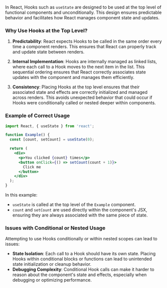 In React, Hooks such as `useState` are designed to be used at the top level of functional components and unconditionally. This design ensures predictable behavior and facilitates how React manages component state and updates.

### Why Use Hooks at the Top Level?

1. **Predictability**: React expects Hooks to be called in the same order every time a component renders. This ensures that React can properly track and update state between renders.

2. **Internal Implementation**: Hooks are internally managed as linked lists, where each call to a Hook moves to the next item in the list. This sequential ordering ensures that React correctly associates state updates with the component and manages them efficiently.

3. **Consistency**: Placing Hooks at the top level ensures that their associated state and effects are correctly initialized and managed across renders. This avoids unexpected behavior that could occur if Hooks were conditionally called or nested deeper within components.

### Example of Correct Usage

```jsx
import React, { useState } from 'react';

function Example() {
  const [count, setCount] = useState(0);

  return (
    <div>
      <p>You clicked {count} times</p>
      <button onClick={() => setCount(count + 1)}>
        Click me
      </button>
    </div>
  );
}
```

In this example:
- `useState` is called at the top level of the `Example` component.
- `count` and `setCount` are used directly within the component's JSX, ensuring they are always associated with the same piece of state.

### Issues with Conditional or Nested Usage

Attempting to use Hooks conditionally or within nested scopes can lead to issues:
- **State Isolation**: Each call to a Hook should have its own state. Placing Hooks within conditional blocks or functions can lead to unintended state initialization or cleanup behavior.
- **Debugging Complexity**: Conditional Hook calls can make it harder to reason about the component's state and effects, especially when debugging or optimizing performance.
